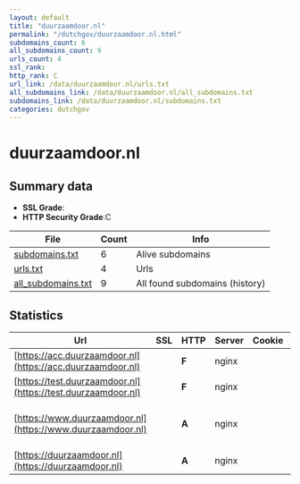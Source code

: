 ```yaml
---
layout: default
title: "duurzaamdoor.nl"
permalink: "/dutchgov/duurzaamdoor.nl.html"
subdomains_count: 6
all_subdomains_count: 9
urls_count: 4
ssl_rank: 
http_rank: C
url_link: /data/duurzaamdoor.nl/urls.txt
all_subdomains_link: /data/duurzaamdoor.nl/all_subdomains.txt
subdomains_link: /data/duurzaamdoor.nl/subdomains.txt
categories: dutchgov
---
```



# duurzaamdoor.nl
## Summary data


 - **SSL Grade**:
 - **HTTP Security Grade**:C


| File       | Count | Info |
|------------|-------|------|
|[subdomains.txt](/data/duurzaamdoor.nl/subdomains.txt)|6|Alive subdomains|
|[urls.txt](/data/duurzaamdoor.nl/urls.txt)|4|Urls|
|[all_subdomains.txt](/data/duurzaamdoor.nl/all_subdomains.txt)|9|All found subdomains (history)|


## Statistics


| Url | SSL | HTTP | Server | Cookie | HSTS | CORS | CTO | CSP | XFO | XXP | RP |FP| Tech |Title |
|--------|-------|-------|------|------|------|------|------|------|------|------|------|------|------|------|
|[https://acc.duurzaamdoor.nl](https://acc.duurzaamdoor.nl)| | **F**|nginx| | | | | | | | :white_check_mark: | |Basic Nginx|401 Authorizatio...|
|[https://test.duurzaamdoor.nl](https://test.duurzaamdoor.nl)| | **F**|nginx| | | | | | | | :white_check_mark: | |Basic Nginx|401 Authorizatio...|
|[https://www.duurzaamdoor.nl](https://www.duurzaamdoor.nl)| | **A**|nginx| |:white_check_mark: | | | :white_check_mark:| :white_check_mark: | :white_check_mark: | :white_check_mark: | |Drupal:10 HSTS Nginx PHP|Homepage | Duurz...|
|[https://duurzaamdoor.nl](https://duurzaamdoor.nl)| | **A**|nginx| |:white_check_mark: | | | :white_check_mark:| :white_check_mark: | :white_check_mark: | :white_check_mark: | |HSTS Nginx|301 Moved Perman...|

